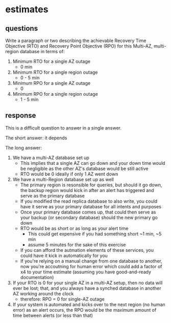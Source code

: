 <!-- README

easiest way to view this file is in visual studio code or similar IDE that recognizes markdown, or in your web browser; formatting will update automatically

-->

# estimates

## questions

Write a paragraph or two describing the achievable Recovery Time Objective (RTO) and Recovery Point Objective (RPO) for this Multi-AZ, multi-region database in terms of:

1. Minimum RTO for a single AZ outage
    - 0 min
1. Minimum RTO for a single region outage
    - 0 - 5 min
1. Minimum RPO for a single AZ outage
    - 0
1. Minimum RPO for a single region outage
    - 1 - 5 min


## response

This is a difficult question to answer in a single answer.

The short answer: it depends

The long answer:

1. We have a multi-AZ database set up
    - This implies that a single AZ can go down and your down time would be negligible as the other AZ's database would be still active
    - RTO would be 0 ideally if only 1 AZ went down
1. We have a multi-Region database set up as well
    - The primary region is resonsible for queries, but should it go down, the backup region would kick in after an alert has triggered and serve as the primary database
    - If you modified the read replica database to also write, you could have it serve as your primary database for all intents and purposes
    - Once your primary database comes up, that could then serve as your backup (or secondary database) should the new primary go down
    - RTO would be as short or as long as your alert time
      - This could get expensive if you had something short ~1 min, ~5 min
      - assume 5 minutes for the sake of this exercise
    - If you can afford the autmation elements of these services, you could have it kick in automatically for you
    - If you're relying on a manual change from one database to another, now you're accoutning for human error which could add a factor of x4 to your time estimate (assuming you have good-and-ready documentation)
1. If your RTO is 0 for your single AZ in a multi-AZ setup, then no data will ever be lost; that, and you always have a synched database in another AZ working around the clock
    - therefore: RPO = 0 for single-AZ outage
1. If your system is automated and kicks over to the next region (no human error) as an alert occurs, the RPO would be the maximum amount of time between alerts (or less than that)
